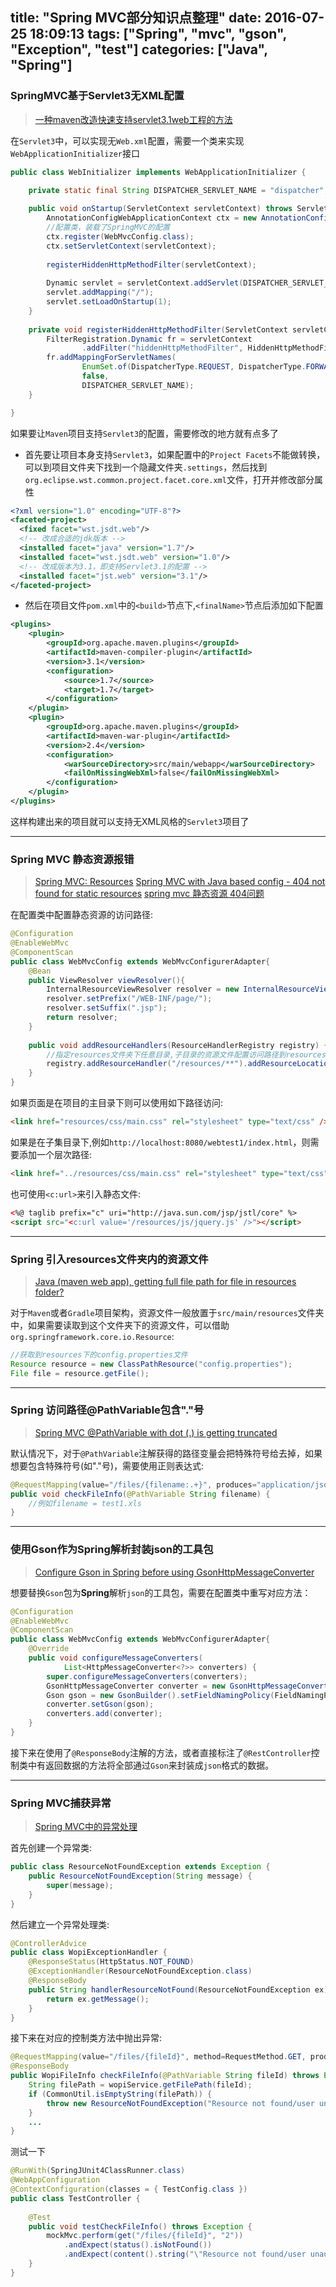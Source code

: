 title: "Spring MVC部分知识点整理"
date: 2016-07-25 18:09:13
tags: ["Spring", "mvc", "gson", "Exception", "test"]
categories: ["Java", "Spring"]
---

### SpringMVC基于Servlet3无XML配置

> [一种maven改造快速支持servlet3.1web工程的方法](http://shmilyaw-hotmail-com.iteye.com/blog/2221134)

在`Servlet3`中，可以实现无`Web.xml`配置，需要一个类来实现`WebApplicationInitializer`接口

```java
public class WebInitializer implements WebApplicationInitializer {

	private static final String DISPATCHER_SERVLET_NAME = "dispatcher";
	
	public void onStartup(ServletContext servletContext) throws ServletException {
		AnnotationConfigWebApplicationContext ctx = new AnnotationConfigWebApplicationContext();
		//配置类，装载了SpringMVC的配置
		ctx.register(WebMvcConfig.class);
		ctx.setServletContext(servletContext);
		
		registerHiddenHttpMethodFilter(servletContext);
		
		Dynamic servlet = servletContext.addServlet(DISPATCHER_SERVLET_NAME, new DispatcherServlet(ctx));
        servlet.addMapping("/");
        servlet.setLoadOnStartup(1);
	}
	
	private void registerHiddenHttpMethodFilter(ServletContext servletContext) {
        FilterRegistration.Dynamic fr = servletContext
                .addFilter("hiddenHttpMethodFilter", HiddenHttpMethodFilter.class);
        fr.addMappingForServletNames(
                EnumSet.of(DispatcherType.REQUEST, DispatcherType.FORWARD),
                false,
                DISPATCHER_SERVLET_NAME);
    }

}
```

如果要让`Maven`项目支持`Servlet3`的配置，需要修改的地方就有点多了
* 首先要让项目本身支持`Servlet3`，如果配置中的`Project Facets`不能做转换，可以到项目文件夹下找到一个隐藏文件夹`.settings`，然后找到`org.eclipse.wst.common.project.facet.core.xml`文件，打开并修改部分属性
```xml
<?xml version="1.0" encoding="UTF-8"?>
<faceted-project>
  <fixed facet="wst.jsdt.web"/>
  <!-- 改成合适的jdk版本 -->
  <installed facet="java" version="1.7"/>
  <installed facet="wst.jsdt.web" version="1.0"/>
  <!-- 改成版本为3.1，即支持Servlet3.1的配置 -->
  <installed facet="jst.web" version="3.1"/>
</faceted-project>
```
* 然后在项目文件`pom.xml`中的`<build>`节点下,`<finalName>`节点后添加如下配置
```xml
<plugins>
	<plugin>
		<groupId>org.apache.maven.plugins</groupId>
		<artifactId>maven-compiler-plugin</artifactId>
		<version>3.1</version>
		<configuration>
			<source>1.7</source>
			<target>1.7</target>
		</configuration>
	</plugin>
	<plugin>
		<groupId>org.apache.maven.plugins</groupId>
		<artifactId>maven-war-plugin</artifactId>
		<version>2.4</version>
		<configuration>
			<warSourceDirectory>src/main/webapp</warSourceDirectory>
			<failOnMissingWebXml>false</failOnMissingWebXml>
		</configuration>
	</plugin>
</plugins>
```
这样构建出来的项目就可以支持无XML风格的`Servlet3`项目了

----

### Spring MVC 静态资源报错

> [Spring MVC: Resources](http://fruzenshtein.com/spring-mvc-resources/)
> [Spring MVC with Java based config - 404 not found for static resources](http://stackoverflow.com/questions/22013074/spring-mvc-with-java-based-config-404-not-found-for-static-resources)
> [spring mvc 静态资源 404问题](http://blog.csdn.net/this_super/article/details/7884383)

在配置类中配置静态资源的访问路径:
```java
@Configuration
@EnableWebMvc
@ComponentScan
public class WebMvcConfig extends WebMvcConfigurerAdapter{
	@Bean 
	public ViewResolver viewResolver(){
		InternalResourceViewResolver resolver = new InternalResourceViewResolver();
		resolver.setPrefix("/WEB-INF/page/");
		resolver.setSuffix(".jsp");
		return resolver;
	}
	
	public void addResourceHandlers(ResourceHandlerRegistry registry) {
        //指定resources文件夹下任意目录,子目录的资源文件配置访问路径到resources
		registry.addResourceHandler("/resources/**").addResourceLocations("/resources/");
	}
}
```

如果页面是在项目的主目录下则可以使用如下路径访问:
```html
<link href="resources/css/main.css" rel="stylesheet" type="text/css" /> 
```
如果是在子集目录下,例如`http://localhost:8080/webtest1/index.html`，则需要添加一个层次路径:
```html
<link href="../resources/css/main.css" rel="stylesheet" type="text/css" /> 
```

也可使用`<c:url>`来引入静态文件:
```html
<%@ taglib prefix="c" uri="http://java.sun.com/jsp/jstl/core" %>
<script src="<c:url value='/resources/js/jquery.js' />"></script>
```

----

### Spring 引入resources文件夹内的资源文件

> [Java (maven web app), getting full file path for file in resources folder?](http://stackoverflow.com/questions/7184186/java-maven-web-app-getting-full-file-path-for-file-in-resources-folder)

对于`Maven`或者`Gradle`项目架构，资源文件一般放置于`src/main/resources`文件夹中，如果需要读取到这个文件夹下的资源文件，可以借助`org.springframework.core.io.Resource`:
```java
//获取到resources下的config.properties文件
Resource resource = new ClassPathResource("config.properties");
File file = resource.getFile();
```

----

### Spring 访问路径@PathVariable包含"."号

> [Spring MVC @PathVariable with dot (.) is getting truncated](http://stackoverflow.com/questions/16332092/spring-mvc-pathvariable-with-dot-is-getting-truncated)

默认情况下，对于`@PathVariable`注解获得的路径变量会把特殊符号给去掉，如果想要包含特殊符号(如"."号)，需要使用正则表达式:
```java
@RequestMapping(value="/files/{filename:.+}", produces="application/json; charset=UTF-8")
public void checkFileInfo(@PathVariable String filename) {
    //例如filename = test1.xls
}
```

----

### 使用Gson作为Spring解析封装json的工具包

> [Configure Gson in Spring before using GsonHttpMessageConverter](http://stackoverflow.com/questions/31335146/configure-gson-in-spring-before-using-gsonhttpmessageconverter)

想要替换`Gson`包为**Spring**解析`json`的工具包，需要在配置类中重写对应方法：
```java
@Configuration
@EnableWebMvc
@ComponentScan
public class WebMvcConfig extends WebMvcConfigurerAdapter{
	@Override
	public void configureMessageConverters(
			List<HttpMessageConverter<?>> converters) {
		super.configureMessageConverters(converters);
		GsonHttpMessageConverter converter = new GsonHttpMessageConverter();
		Gson gson = new GsonBuilder().setFieldNamingPolicy(FieldNamingPolicy.UPPER_CAMEL_CASE).create();
		converter.setGson(gson);
		converters.add(converter);
	}
}
```
接下来在使用了`@ResponseBody`注解的方法，或者直接标注了`@RestController`控制类中有返回数据的方法将全部通过`Gson`来封装成`json`格式的数据。

----

### Spring MVC捕获异常

> [Spring MVC中的异常处理](http://ningandjiao.iteye.com/blog/1995270)

首先创建一个异常类:
```java
public class ResourceNotFoundException extends Exception {
	public ResourceNotFoundException(String message) {
		super(message);
	}
}
```
然后建立一个异常处理类:
```java
@ControllerAdvice
public class WopiExceptionHandler {
	@ResponseStatus(HttpStatus.NOT_FOUND)
	@ExceptionHandler(ResourceNotFoundException.class)
	@ResponseBody
	public String handlerResourceNotFound(ResourceNotFoundException ex) {
		return ex.getMessage();
	}
}
```
接下来在对应的控制类方法中抛出异常:
```java
@RequestMapping(value="/files/{fileId}", method=RequestMethod.GET, produces="application/json; charset=UTF-8")
@ResponseBody
public WopiFileInfo checkFileInfo(@PathVariable String fileId) throws Exception {
	String filePath = wopiService.getFilePath(fileId);
	if (CommonUtil.isEmptyString(filePath)) {
		throw new ResourceNotFoundException("Resource not found/user unauthorized");
	}
	...
}
```
测试一下
```java
@RunWith(SpringJUnit4ClassRunner.class)
@WebAppConfiguration
@ContextConfiguration(classes = { TestConfig.class })
public class TestController {
	
	@Test
	public void testCheckFileInfo() throws Exception {
		mockMvc.perform(get("/files/{fileId}", "2"))
			.andExpect(status().isNotFound())
			.andExpect(content().string("\"Resource not found/user unauthorized\""));
	}
}
```